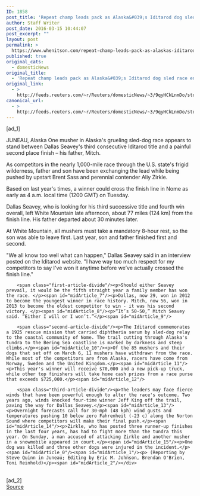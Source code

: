 ```yaml
---
ID: 1858
post_title: 'Repeat champ leads pack as Alaska&#039;s Iditarod dog sled race enters home stretch'
author: Staff Writer
post_date: 2016-03-15 10:44:07
post_excerpt: ""
layout: post
permalink: >
  https://www.whenitson.com/repeat-champ-leads-pack-as-alaskas-iditarod-dog-sled-race-enters-home-stretch/
published: true
original_cats:
  - domesticNews
original_title:
  - 'Repeat champ leads pack as Alaska&#039;s Iditarod dog sled race enters home stretch'
original_link:
  - >
    http://feeds.reuters.com/~r/Reuters/domesticNews/~3/9qyHCkLnmDo/story01.htm
canonical_url:
  - >
    http://feeds.reuters.com/~r/Reuters/domesticNews/~3/9qyHCkLnmDo/story01.htm
---
```

 [ad_1]
<br><div id="articleText">
<span id="midArticle_start"/>

<span id="midArticle_0"/><span class="focusParagraph" readability="5"><p><span class="articleLocation">JUNEAU, Alaska</span> One musher in Alaska's grueling sled-dog race appears to stand between Dallas Seavey's third consecutive Iditarod title and a painful second place finish – his father, Mitch.</p></span><span id="midArticle_1"/><p>As competitors in the nearly 1,000-mile race through the U.S. state's frigid wilderness, father and son have been exchanging the lead while being pushed by upstart Brent Sass and perennial contender Aliy Zirkle.</p><span id="midArticle_2"/><p>Based on last year's times, a winner could cross the finish line in Nome as early as 4 a.m. local time (1200 GMT) on Tuesday.</p><span id="midArticle_3"/><p>Dallas Seavey, who is looking for his third successive title and fourth win overall, left White Mountain late afternoon, about 77 miles (124 km) from the finish line. His father departed about 30 minutes later. </p><span id="midArticle_4"/><p>At White Mountain, all mushers must take a mandatory 8-hour rest, so the son was able to leave first. Last year, son and father finished first and second.</p><span id="midArticle_5"/><p>"We all know too well what can happen," Dallas Seavey said in an interview posted on the Iditarod website. "I have way too much respect for my competitors to say I've won it anytime before we’ve actually crossed the finish line." </p><span id="midArticle_6"/>
        
        <span class="first-article-divide"/><p>Should either Seavey prevail, it would be the fifth straight year a family member has won the race. </p><span id="midArticle_7"/><p>Dallas, now 29, won in 2012 to become the youngest winner in race history. Mitch, now 56, won in 2013 to become the oldest competitor to win - it was his second victory. </p><span id="midArticle_8"/><p>“It’s 50-50,” Mitch Seavey said. “Either I will or I won’t.”</p><span id="midArticle_9"/>
        
        <span class="second-article-divide"/><p>The Iditarod commemorates a 1925 rescue mission that carried diphtheria serum by sled-dog relay to the coastal community of Nome. The trail cutting through Alaska's tundra to the Bering Sea coastline is marked by darkness and steep climbs.</p><span id="midArticle_10"/><p>Of the 85 mushers and their dogs that set off on March 6, 11 mushers have withdrawn from the race. While most of the competitors are from Alaska, racers have come from Norway, Sweden and the United Kingdom.</p><span id="midArticle_11"/><p>This year's winner will receive $70,000 and a new pick-up truck, while other top finishers will take home cash prizes from a race purse that exceeds $725,000.</p><span id="midArticle_12"/>
        
        <span class="third-article-divide"/><p>The leaders may face fierce winds that have been powerful enough to alter the race's outcome. Two years ago, winds knocked four-time winner Jeff King off the trail, paving the way for Dallas Seavey.</p><span id="midArticle_13"/><p>Overnight forecasts call for 30-mph (48 kph) wind gusts and temperatures pushing 10 below zero Fahrenheit (-23 c) along the Norton Sound where competitors will make their final push.</p><span id="midArticle_14"/><p>Zirkle, who has posted three runner-up finishes in the last four years, has had to fight more than the tundra this year. On Sunday, a man accused of attacking Zirkle and another musher in a snowmobile appeared in court.</p><span id="midArticle_15"/><p>One dog was killed and three other dogs were injured in the incident.</p><span id="midArticle_0"/><span id="midArticle_1"/><p> (Reporting by Steve Quinn in Juneau; Editing by Eric M. Johnson, Brendan O'Brien, Toni Reinhold)</p><span id="midArticle_2"/></div>
<br>[ad_2]
<br><a href="http://feeds.reuters.com/~r/Reuters/domesticNews/~3/9qyHCkLnmDo/story01.htm">Source </a>